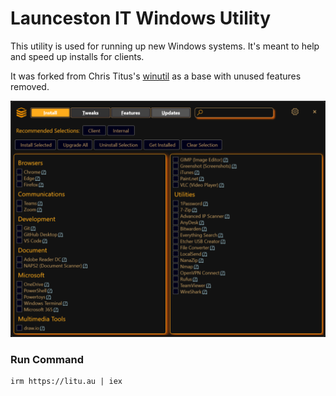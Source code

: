 # Launceston IT Windows Utility
This utility is used for running up new Windows systems. It's meant to help and speed up installs for clients.

 It was forked from Chris Titus's [winutil](https://github.com/ChrisTitusTech/winutil) as a base with unused features removed.

![litu-install](litu-install.png)

### Run Command

```
irm https://litu.au | iex
```




